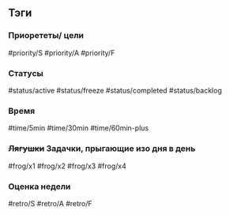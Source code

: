 ## Тэги

### Приорететы/ цели

#priority/S #priority/A #priority/F 

### Статусы

#status/active #status/freeze #status/completed #status/backlog 
### Время

#time/5min #time/30min #time/60min-plus 

### ~~Лягушки~~ Задачки, прыгающие изо дня в день

#frog/x1 #frog/x2 #frog/x3 #frog/x4

### Оценка недели

#retro/S #retro/A #retro/F 

